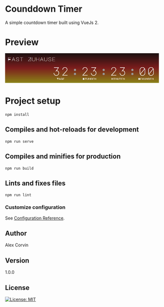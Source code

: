 # Counddown Timer

A simple countdown timer built using VueJs 2.

# Preview

![preview](preview-countdown.gif?raw=true)

# Project setup
```
npm install
```

## Compiles and hot-reloads for development
```
npm run serve
```

## Compiles and minifies for production
```
npm run build
```

## Lints and fixes files
```
npm run lint
```

### Customize configuration
See [Configuration Reference](https://cli.vuejs.org/config/).

## Author

Alex Corvin

## Version

1.0.0

## License

[![License: MIT](https://img.shields.io/badge/License-MIT-yellow.svg)](https://opensource.org/licenses/MIT)
